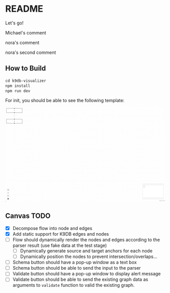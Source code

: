 # README
Let's go!

Michael's comment

nora's comment

nora's second comment

## How to Build

```console
cd k9db-visualizer 
npm install
npm run dev
```

For init, you should be able to see the following template:

![Init Phase](readme_imgs/init.png)

## Canvas TODO

* [x] Decompose flow into node and edges
* [x] Add static support for K9DB edges and nodes
* [ ] Flow should dynamically render the nodes and edges according to the parser result (use fake data at the test stage)
  * [ ] Dynamically generate source and target anchors for each node
  * [ ] Dynamically position the nodes to prevent intersection/overlaps... 
* [ ] Schema button should have a pop-up window as a text box
* [ ] Schema button should be able to send the input to the parser
* [ ] Validate button should have a pop-up window to display alert message
* [ ] Validate button should be able to send the existing graph data as arguments to `validate` function to valid the existing graph. 
